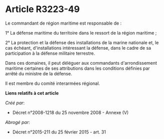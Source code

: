 # Article R3223-49

Le commandant de région maritime est responsable de :

1° La défense maritime du territoire dans le ressort de la région maritime ;

2° La protection et la défense des installations de la marine nationale et, le cas échéant, d'installations intéressant la
défense, dans le cadre de sa participation à la défense militaire terrestre.

Dans ces domaines, il peut déléguer aux commandants d'arrondissement maritime certaines de ses attributions dans les
conditions définies par arrêté du ministre de la défense.

Il est membre du comité interarmées régional.

**Liens relatifs à cet article**

_Créé par_:

  - Décret n°2008-1218 du 25 novembre 2008 -  Annexe (V)

_Abrogé par_:

  - Décret n°2015-211 du 25 février 2015 - art. 31
